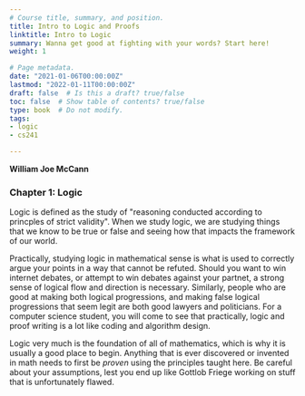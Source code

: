 ```yaml
---
# Course title, summary, and position.
title: Intro to Logic and Proofs
linktitle: Intro to Logic
summary: Wanna get good at fighting with your words? Start here!
weight: 1

# Page metadata.
date: "2021-01-06T00:00:00Z"
lastmod: "2022-01-11T00:00:00Z"
draft: false  # Is this a draft? true/false
toc: false  # Show table of contents? true/false
type: book  # Do not modify.
tags: 
- logic
- cs241

---
```


__William Joe McCann__

### Chapter 1: Logic

Logic is defined as the study of "reasoning conducted according to princples of strict validity".
When we study logic, we are studying things that we know to be true or false and seeing how that
impacts the framework of our world.

Practically, studying logic in  mathematical sense is what is used to correctly argue your points
in a way that cannot be refuted. Should you want to win internet debates, or attempt to win debates
against your partnet, a strong sense of logical flow and direction is necessary. Similarly, people
who are good at making both logical progressions, and making false logical progressions that seem
legit are both good lawyers and politicians. For a computer science student, you will come to see
that practically, logic and proof writing is a lot like coding and algorithm design.

Logic very much is the foundation of all of mathematics, which is why it is usually a good place
to begin. Anything that is ever discovered or invented in math needs to first be *proven* using
the principles taught here. Be careful about your assumptions, lest you end up like Gottlob Friege working
on stuff that is unfortunately flawed.
